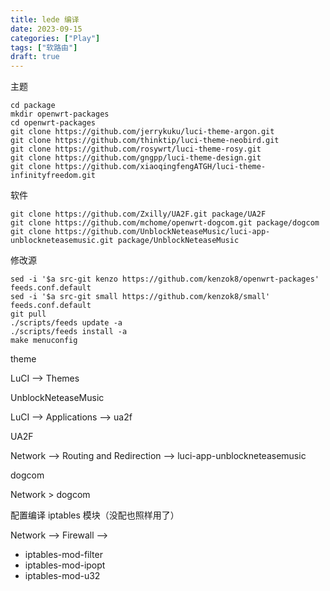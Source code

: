 ```yaml
---
title: lede 编译
date: 2023-09-15
categories: ["Play"]
tags: ["软路由"]
draft: true
---
```


主题

```
cd package
mkdir openwrt-packages
cd openwrt-packages
git clone https://github.com/jerrykuku/luci-theme-argon.git
git clone https://github.com/thinktip/luci-theme-neobird.git
git clone https://github.com/rosywrt/luci-theme-rosy.git
git clone https://github.com/gngpp/luci-theme-design.git
git clone https://github.com/xiaoqingfengATGH/luci-theme-infinityfreedom.git
```

软件

```
git clone https://github.com/Zxilly/UA2F.git package/UA2F
git clone https://github.com/mchome/openwrt-dogcom.git package/dogcom
git clone https://github.com/UnblockNeteaseMusic/luci-app-unblockneteasemusic.git package/UnblockNeteaseMusic
```

修改源

```
sed -i '$a src-git kenzo https://github.com/kenzok8/openwrt-packages' feeds.conf.default
sed -i '$a src-git small https://github.com/kenzok8/small' feeds.conf.default
git pull
./scripts/feeds update -a
./scripts/feeds install -a
make menuconfig
```

theme

LuCI --> Themes

UnblockNeteaseMusic

LuCI --> Applications --> ua2f

UA2F

Network --> Routing and Redirection --> luci-app-unblockneteasemusic

dogcom

Network > dogcom

配置编译 iptables 模块（没配也照样用了）

Network --> Firewall -->

- iptables-mod-filter
- iptables-mod-ipopt
- iptables-mod-u32
